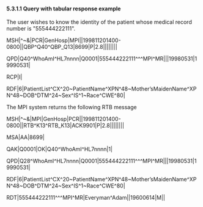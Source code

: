 #### 5.3.1.1 Query with tabular response example

The user wishes to know the identity of the patient whose medical record number is "555444222111".

MSH|^~\&|PCR|GenHosp|MPI||199811201400-0800||QBP^Q40^QBP_Q13|8699|P|2.8||||||||

QPD|Q40^WhoAmI^HL7nnnn|Q0001|555444222111^^^MPI^MR|||19980531|19990531|

RCP|I|

RDF|6|PatientList^CX^20~PatientName^XPN^48~Mother’sMaidenName^XPN^48~DOB^DTM^24~Sex^IS^1~Race^CWE^80|

The MPI system returns the following RTB message

MSH|^~\&|MPI|GenHosp|PCR||199811201400-0800||RTB^K13^RTB_K13|ACK9901|P|2.8||||||||

MSA|AA|8699|

QAK|Q0001|OK|Q40^WhoAmI^HL7nnnn|1|

QPD|Q28^WhoAmI^HL7nnnn|Q0001|555444222111^^^MPI^MR|||19980531|19990531|

RDF|6|PatientList^CX^20~PatientName^XPN^48~Mother’sMaidenName^XPN^48~DOB^DTM^24~Sex^IS^1~Race^CWE^80|

RDT|555444222111^^^MPI^MR|Everyman^Adam||19600614|M||

